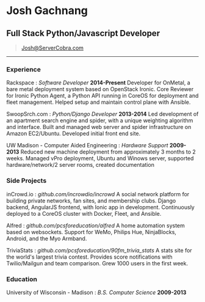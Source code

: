 # Josh Gachnang
## Full Stack Python/Javascript Developer
> Josh@ServerCobra.com

-----

### Experience

Rackspace
: *Software Developer*
    __2014-Present__
    Developer for OnMetal, a bare metal deployment system based on OpenStack 
    Ironic. Core Reviewer for Ironic Python Agent, a Python API running in CoreOS 
    for deployment and fleet management. Helped setup and maintain control plane 
    with Ansible.

SwoopSrch.com
: *Python/Django Developer*
    __2013-2014__
    Led development of an apartment search engine and spider, with a unique 
    weighting algorithm and interface. Built and managed web server and spider 
    infrastructure on Amazon EC2/Ubuntu. Developed initial front end site. 

UW Madison - Computer Aided Engineering
: *Hardware Support*
    __2009-2013__
    Reduced new machine deployment from approximately 3 months to 2 weeks. 
    Managed vPro deployment, Ubuntu and Winows server, supported 
    hardware/network/2 server rooms, created documentation

### Side Projects

inCrowd.io
: *github.com/incrowdio/incrowd*
    A social network platform for building private networks, fan sites, and 
    membership clubs. Django backend, AngularJS frontend, with Ionic app in 
    development. Continuously deployed to a CoreOS cluster with Docker,
    Fleet, and Ansible.

Alfred
: *github.com/pcsforeducation/alfred*
    A home automation system based on websockets. Support for WeMo, Philips Hue,
    NinjaBlocks, Android, and the Myo Armband.

TriviaStats
: *github.com/pcsforeducation/90fm_trivia_stats*
    A stats site for the world's largest trivia contest. Provides score 
    notifications with Twilio/Mailgun and team comparison. Grew 1000 users in the 
    first week. 

### Education

University of Wisconsin - Madison
: *B.S. Computer Science*
    __2009-2013__

